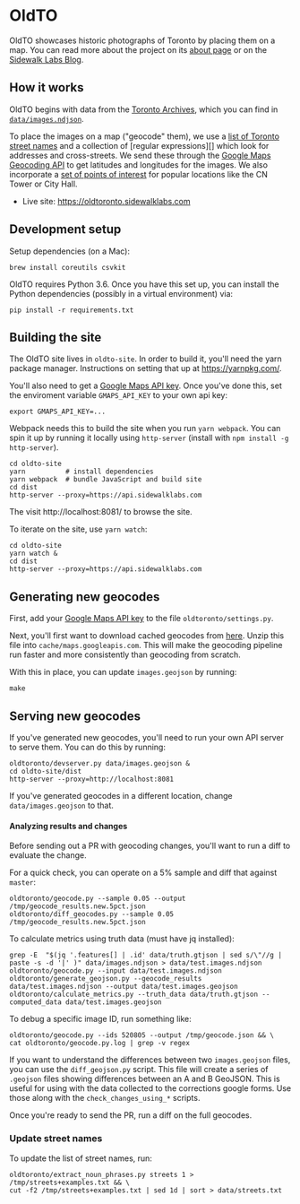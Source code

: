 # OldTO

OldTO showcases historic photographs of Toronto by placing them on a map.
You can read more about the project on its [about page][about] or on the
[Sidewalk Labs Blog][blog].

## How it works

OldTO begins with data from the [Toronto Archives][1], which you can find
in [`data/images.ndjson`](/data/images.ndjson).

To place the images on a map ("geocode" them), we use a [list of Toronto
street names](/data/streets.txt) and a collection of [regular expressions][]
which look for addresses and cross-streets. We send these through the
[Google Maps Geocoding API][API] to get latitudes and longitudes for the
images. We also incorporate a [set of points of interest](/data/toronto-pois.osm.csv)
for popular locations like the CN Tower or City Hall.

* Live site: https://oldtoronto.sidewalklabs.com

## Development setup

Setup dependencies (on a Mac):

    brew install coreutils csvkit

OldTO requires Python 3.6. Once you have this set up, you can install the
Python dependencies (possibly in a virtual environment) via:

    pip install -r requirements.txt

## Building the site

The OldTO site lives in `oldto-site`. In order to build it, you'll need the
yarn package manager. Instructions on setting that up at https://yarnpkg.com/.

You'll also need to get a [Google Maps API key][api key]. Once you've done this,
set the enviroment variable `GMAPS_API_KEY` to your own api key:

    export GMAPS_API_KEY=...

Webpack needs this to build the site when you run `yarn webpack`. You can
spin it up by running it locally using `http-server` (install with
`npm install -g http-server`).

    cd oldto-site
    yarn          # install dependencies
    yarn webpack  # bundle JavaScript and build site
    cd dist
    http-server --proxy=https://api.sidewalklabs.com

The visit http://localhost:8081/ to browse the site.

To iterate on the site, use `yarn watch`:

    cd oldto-site
    yarn watch &
    cd dist
    http-server --proxy=https://api.sidewalklabs.com

## Generating new geocodes

First, add your [Google Maps API key][api key] to the file `oldtoronto/settings.py`.

Next, you'll first want to download cached geocodes from [here][cached-geocodes].
Unzip this file into `cache/maps.googleapis.com`. This will make the geocoding
pipeline run faster and more consistently than geocoding from scratch.

With this in place, you can update `images.geojson` by running:

    make

## Serving new geocodes

If you've generated new geocodes, you'll need to run your own API server to serve them.
You can do this by running:

    oldtoronto/devserver.py data/images.geojson &
    cd oldto-site/dist
    http-server --proxy=http://localhost:8081

If you've generated geocodes in a different location, change `data/images.geojson` to that.

#### Analyzing results and changes

Before sending out a PR with geocoding changes, you'll want to run a diff to evaluate the change.

For a quick check, you can operate on a 5% sample and diff that against `master`:

    oldtoronto/geocode.py --sample 0.05 --output /tmp/geocode_results.new.5pct.json
    oldtoronto/diff_geocodes.py --sample 0.05 /tmp/geocode_results.new.5pct.json

To calculate metrics using truth data (must have jq installed):

    grep -E  "$(jq '.features[] | .id' data/truth.gtjson | sed s/\"//g | paste -s -d '|' )" data/images.ndjson > data/test.images.ndjson
    oldtoronto/geocode.py --input data/test.images.ndjson
    oldtoronto/generate_geojson.py --geocode_results data/test.images.ndjson --output data/test.images.geojson
    oldtoronto/calculate_metrics.py --truth_data data/truth.gtjson --computed_data data/test.images.geojson

To debug a specific image ID, run something like:

    oldtoronto/geocode.py --ids 520805 --output /tmp/geocode.json && \
    cat oldtoronto/geocode.py.log | grep -v regex

If you want to understand the differences between two `images.geojson` files, you can
use the `diff_geojson.py` script. This file will create a series of `.geojson` files
showing differences between an A and B GeoJSON. This is useful for using with the
data collected to the corrections google forms. Use those along with the
`check_changes_using_*` scripts.

Once you're ready to send the PR, run a diff on the full geocodes.

### Update street names

To update the list of street names, run:

    oldtoronto/extract_noun_phrases.py streets 1 > /tmp/streets+examples.txt && \
    cut -f2 /tmp/streets+examples.txt | sed 1d | sort > data/streets.txt

[1]: https://www.toronto.ca/city-government/accountability-operations-customer-service/access-city-information-or-records/city-of-toronto-archives/
[m]: https://gencat.eloquent-systems.com/city-of-toronto-archives-m-public.html
[API]: https://developers.google.com/maps/documentation/geocoding/intro
[api key]: https://developers.google.com/maps/documentation/javascript/get-api-key
[image]: https://gencat.eloquent-systems.com/city-of-toronto-archives-m-permalink.html?key=571480
[file]: https://gencat.eloquent-systems.com/city-of-toronto-archives-m-permalink.html?key=348714
[GeoJSON]: http://geojson.org
[cached-geocodes]: https://drive.google.com/open?id=1F0J3RHUA1bVRJTJGlRKDuE_IVpb1BwQH
[about]: https://oldtoronto.sidewalklabs.com/about.html
[blog]: https://medium.com/sidewalk-talk/explore-toronto-through-historical-photos-one-block-at-a-time-2fbcd38b511a
